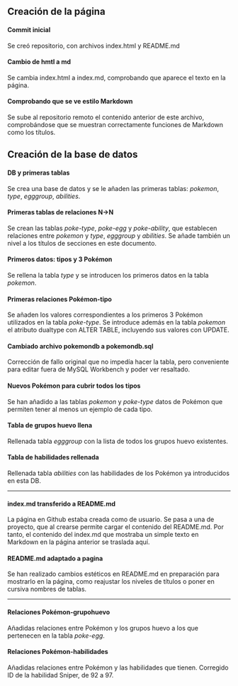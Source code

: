 ## Creación de la página

#### Commit inicial
Se creó repositorio, con archivos index.html y README.md

#### Cambio de hmtl a md
Se cambia index.html a index.md, comprobando que aparece el texto en la página.

#### Comprobando que se ve estilo Markdown
Se sube al repositorio remoto el contenido anterior de este archivo, comprobándose que se muestran correctamente funciones de Markdown como los títulos.


## Creación de la base de datos

#### DB y primeras tablas
Se crea una base de datos y se le añaden las primeras tablas: *pokemon*, *type*, *egggroup*, *abilities*.

#### Primeras tablas de relaciones N->N
Se crean las tablas *poke-type*, *poke-egg* y *poke-ability*, que establecen relaciones entre *pokemon* y *type*, *egggroup* y *abilities*. Se añade también un nivel a los títulos de secciones en este documento.

#### Primeros datos: tipos y 3 Pokémon
Se rellena la tabla *type* y se introducen los primeros datos en la tabla *pokemon*.

#### Primeras relaciones Pokémon-tipo
Se añaden los valores correspondientes a los primeros 3 Pokémon utilizados en la tabla *poke-type*. Se introduce además en la tabla *pokemon* el atributo dualtype con ALTER TABLE, incluyendo sus valores con UPDATE.

#### Cambiado archivo pokemondb a pokemondb.sql
Corrección de fallo original que no impedía hacer la tabla, pero conveniente para editar fuera de MySQL Workbench y poder ver resaltado.

#### Nuevos Pokémon para cubrir todos los tipos
Se han añadido a las tablas *pokemon* y *poke-type* datos de Pokémon que permiten tener al menos un ejemplo de cada tipo.

#### Tabla de grupos huevo llena
Rellenada tabla *egggroup* con la lista de todos los grupos huevo existentes.

#### Tabla de habilidades rellenada
Rellenada tabla *abilities* con las habilidades de los Pokémon ya introducidos en esta DB.

___

#### index.md transferido a README.md
La página en Github estaba creada como de usuario. Se pasa a una de proyecto, que al crearse permite cargar el contenido del README.md. Por tanto, el contenido del index.md que mostraba un simple texto en Markdown en la página anterior se traslada aquí.

#### README.md adaptado a pagina
Se han realizado cambios estéticos en README.md en preparación para mostrarlo en la página, como reajustar los niveles de títulos o poner en cursiva nombres de tablas.

___

#### Relaciones Pokémon-grupohuevo
Añadidas relaciones entre Pokémon y los grupos huevo a los que pertenecen en la tabla *poke-egg*.

#### Relaciones Pokémon-habilidades
Añadidas relaciones entre Pokémon y las habilidades que tienen. Corregido ID de la habilidad Sniper, de 92 a 97.
